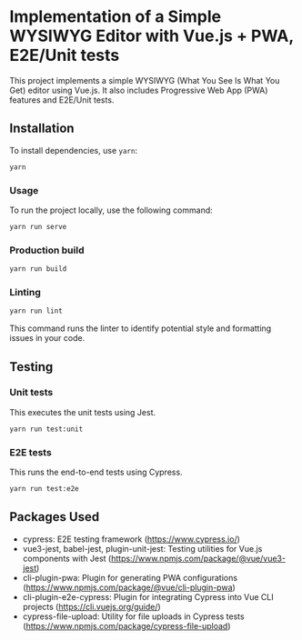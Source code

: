 # Implementation of a Simple WYSIWYG Editor with Vue.js + PWA, E2E/Unit tests

This project implements a simple WYSIWYG (What You See Is What You Get) editor using Vue.js. It also includes Progressive Web App (PWA) features and E2E/Unit tests.

## Installation

To install dependencies, use `yarn`:

```bash
yarn
```

### Usage

To run the project locally, use the following command:

```bash 
yarn run serve
```

### Production build

```bash 
yarn run build
```

### Linting

```bash 
yarn run lint
```
This command runs the linter to identify potential style and formatting issues in your code.

## Testing

### Unit tests

This executes the unit tests using Jest.
```bash 
yarn run test:unit
```

### E2E tests

This runs the end-to-end tests using Cypress.
```bash 
yarn run test:e2e
```

## Packages Used

* cypress: E2E testing framework (https://www.cypress.io/)
* vue3-jest, babel-jest, plugin-unit-jest: Testing utilities for Vue.js components with Jest (https://www.npmjs.com/package/@vue/vue3-jest)
* cli-plugin-pwa: Plugin for generating PWA configurations (https://www.npmjs.com/package/@vue/cli-plugin-pwa)
* cli-plugin-e2e-cypress: Plugin for integrating Cypress into Vue CLI projects (https://cli.vuejs.org/guide/)
* cypress-file-upload: Utility for file uploads in Cypress tests (https://www.npmjs.com/package/cypress-file-upload)



